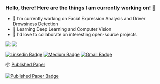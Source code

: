 ### Hello, there! Here are the things I am currently working on! 👋
- 🔭 I’m currently working on Facial Expression Analysis and Driver Drowsiness Detection
- 🌱 Learning Deep Learning and Computer Vision
- 👯 I'd love to collaborate on interesting open-source projects 
<img src = "https://github-readme-stats.vercel.app/api?username=kawseribn&&show_icons=true&title_color=ffffff&icon_color=bb2acf&text_color=daf8dc&bg_color=151509">
 <img src = "https://visitor-badge.glitch.me/badge?page_id=kawseribn.visitor-badge">
 
 [![Linkedin Badge](https://img.shields.io/badge/-ibna_kawser-blue?style=flat-square&logo=Linkedin&logoColor=white&link=https://www.linkedin.com/in/ibna-kowsar-744a97153/)](https://www.linkedin.com/in/ibna-kowsar-744a97153/)
[![Medium Badge](https://img.shields.io/badge/-@ibna_kawser-03a57a?style=flat-square&labelColor=000000&logo=Medium&link=https://medium.com/@kawser.ibn.93/)](https://medium.com/@kawser.ibn.93)
[![Gmail Badge](https://img.shields.io/badge/-kawser.ibn.93@gmail.com-c14438?style=flat-square&logo=Gmail&logoColor=white&link=mailto:kawser.ibn.93@gmail.com)](mailto:kawser.ibn.93@gmail.com)

 📦 [Published Paper][Published Paper]
 
 [![Published Paper Badge](https://img.shields.io/badge/-@driver_drowsiness-03a57a?style=flat-square&labelColor=000000&logo=ieee&link=https://ieeexplore.ieee.org/document/9230766)](https://ieeexplore.ieee.org/document/9230766)
 
[Published Paper]: https://ieeexplore.ieee.org/document/9230766?fbclid=IwAR1hrv2dZaUDoE76WJLYo_mNQ46bJIIoXZV9_q6-2xnY6H_ihHiKJ2WSoII
